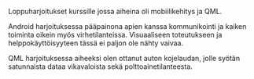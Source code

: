 Loppuharjoitukset kurssille jossa aiheina oli mobiilikehitys ja QML.

Android harjoituksessa pääpainona apien kanssa kommunikointi ja kaiken toiminta oikein myös virhetilanteissa. 
Visuaaliseen toteutukseen ja helppokäyttöisyyteen tässä ei paljon ole nähty vaivaa.


QML harjoituksessa aiheeksi olen ottanut auton kojelaudan, jolle syötän satunnaista dataa vikavaloista sekä polttoainetilanteesta.
